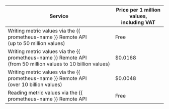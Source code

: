| Service | Price per 1 million values, <br>including VAT |
----- | -----
| Writing metric values via the {{ prometheus-name }} Remote API<br/>(up to 50 million values) | Free |
| Writing metric values via the {{ prometheus-name }} Remote API<br/>(from 50 million values to 10 billion values) | $0.0168 |
| Writing metric values via the {{ prometheus-name }} Remote API<br/>(over 10 billion values) | $0.0048 |
| Reading metric values via the {{ prometheus-name }} Remote API | Free |
